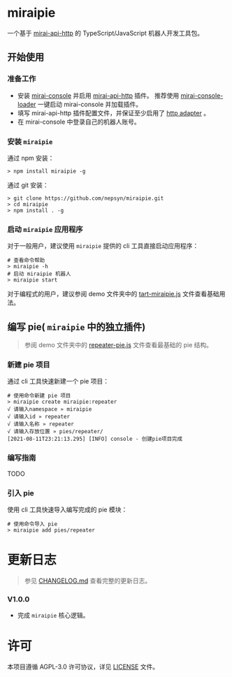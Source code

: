 # miraipie

一个基于 [mirai-api-http](https://github.com/project-mirai/mirai-api-http) 的 TypeScript/JavaScript 机器人开发工具包。

## 开始使用

### 准备工作

- 安装 [mirai-console](https://github.com/mamoe/mirai-console) 并启用 [mirai-api-http](https://github.com/project-mirai/mirai-api-http) 插件。 推荐使用 [mirai-console-loader](https://github.com/iTXTech/mirai-console-loader) 一键启动 mirai-console 并加载插件。
- 填写 mirai-api-http 插件配置文件，并保证至少启用了 [http adapter](https://github.com/project-mirai/mirai-api-http#adapter) 。
- 在 mirai-console 中登录自己的机器人账号。

### 安装 `miraipie`

通过 npm 安装：

```shell
> npm install miraipie -g
```

通过 git 安装：

```shell
> git clone https://github.com/nepsyn/miraipie.git
> cd miraipie
> npm install . -g
```

### 启动 `miraipie` 应用程序

对于一般用户，建议使用 `miraipie` 提供的 cli 工具直接启动应用程序：

```shell
# 查看命令帮助
> miraipie -h
# 启动 miraipie 机器人
> miraipie start
```

对于编程式的用户，建议参阅 demo 文件夹中的 [tart-miraipie.js](demo/start-miraipie.js) 文件查看基础用法。

## 编写 pie( `miraipie` 中的独立插件)

> 参阅 demo 文件夹中的 [repeater-pie.js](demo/repeater-pie.js) 文件查看最基础的 pie 结构。

### 新建 pie 项目

通过 cli 工具快速新建一个 pie 项目：

```shell
# 使用命令新建 pie 项目
> miraipie create miraipie:repeater
√ 请输入namespace » miraipie
√ 请输入id » repeater
√ 请输入名称 » repeater
√ 请输入存放位置 » pies/repeater/
[2021-08-11T23:21:13.295] [INFO] console - 创建pie项目完成
```

### 编写指南

TODO

### 引入 pie

使用 cli 工具快速导入编写完成的 pie 模块：

```shell
# 使用命令导入 pie
> miraipie add pies/repeater
```

# 更新日志

> 参见 [CHANGELOG.md](CHANGELOG.md) 查看完整的更新日志。

### V1.0.0

- 完成 `miraipie` 核心逻辑。

# 许可

本项目遵循 AGPL-3.0 许可协议，详见 [LICENSE](LICENSE) 文件。
